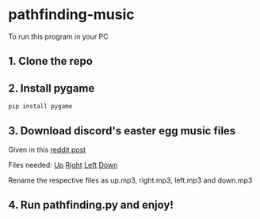# pathfinding-music

To run this program in your PC 

## 1. Clone the repo
## 2. Install pygame 
`pip install pygame`
## 3. Download discord's easter egg music files 

Given in this [reddit post](https://www.reddit.com/r/discordapp/comments/bdnz70/where_would_i_find_discords_sound_files/)

Files needed:
  [Up](https://discordapp.com/assets/68472713f7a62c7c37e0a6a5d5a1faeb.mp3)
  [Right](https://discordapp.com/assets/2c0433f93db8449e4a82b76dc520cb29.mp3)
  [Left](https://discordapp.com/assets/1de04408e62b5d52ae3ebbb91e9e1978.mp3)
  [Down](https://discordapp.com/assets/71f048f8aa7d4b24bf4268a87cbbb192.mp3)
  
Rename the respective files as up.mp3, right.mp3, left.mp3 and down.mp3

## 4. Run pathfinding.py and enjoy!
